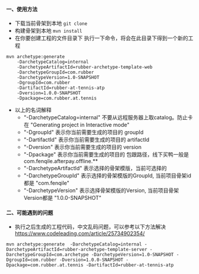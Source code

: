 
#### 一、使用方法

- 下载当前骨架到本地
`git clone 
`
- 构建骨架到本地
`mvn install
`
- 在你要创建工程的文件目录下 执行一下命令，将会在此目录下得到一个新的工程
```
mvn archetype:generate 
    -DarchetypeCatalog=internal
    -DarchetypeArtifactId=rubber-archetype-template-web
    -DarchetypeGroupId=com.rubber 
    -DarchetypeVersion=1.0-SNAPSHOT
    -DgroupId=com.rubber 
    -DartifactId=rubber-at-tennis-atp
    -Dversion=1.0.0-SNAPSHOT 
    -Dpackage=com.rubber.at.tennis
```
- 以上的名词解释
    + "-DarchetypeCatalog=internal" 不要从远程服务器上取catalog。防止卡在 "Generating project in Interactive mode"
    + "-DgroupId" 表示你当前需要生成的项目的 groupId
    + "-DartifactId" 表示你当前需要生成的项目的 artifactId
    + "-Dversion" 表示你当前需要生成的项目的 version
    + "-Dpackage" 表示你当前需要生成的项目的 包跟路径，线下买鸭一般是 com.fenqile.afterpay.offline.**
    + "-DarchetypeArtifactId" 表示选择的骨架模版，当前可选择的
    + "-DarchetypeGroupId" 表示选择的骨架模版的GroupId,  当前项目骨架id都是 "com.fenqile"
    + "-DarchetypeVersion" 表示选择骨架模版的Version,  当前项目骨架Version都是 "1.0.0-SNAPSHOT"

#### 二、可能遇到的问题
- 执行之后生成的工程代码，中文乱码问题，可以参考以下方法解决 https://www.codeleading.com/article/25734902354/


```
mvn archetype:generate  -DarchetypeCatalog=internal -DarchetypeArtifactId=rubber-archetype-template-server -DarchetypeGroupId=com.archetype -DarchetypeVersion=1.0-SNAPSHOT -DgroupId=com.rubber -Dversion=1.0.0-SNAPSHOT -Dpackage=com.rubber.at.tennis -DartifactId=rubber-at-tennis-atp
```


